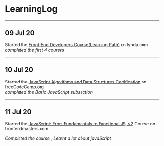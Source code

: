 # LearningLog

----------------------------------------------------------

## 09 Jul 20

Started the [Front-End Developers Course(Learning Path)](https://www.lynda.com/learning-paths/Web/become-a-front-end-web-developer) on lynda.com                             
*completed the first 4 courses*

----------------------------------------------------------
## 10 Jul 20 

Started the [JavaScript Algorithms and Data Structures Certification](https://www.freecodecamp.org/learn/javascript-algorithms-and-data-structures/basic-javascript/) on freeCodeCamp.org                                                                                                                                                                   
*completed the *Basic JavaScript* subsection*

----------------------------------------------------------
## 11 Jul 20 

Started the [JavaScript: From Fundamentals to Functional JS, v2](https://frontendmasters.com/courses/js-fundamentals-functional-v2/) Course on frontendmasters.com

*Completed the course , Learnt a lot about javaScript*

